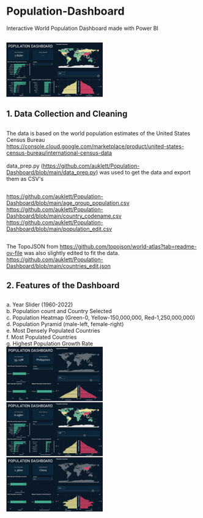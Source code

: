 # Population-Dashboard
Interactive World Population Dashboard made with Power BI
##
<img src="https://github.com/auklett/Population-Dashboard/blob/main/world2022.png" width=50%>

## 1. Data Collection and Cleaning
##
The data is based on the world population estimates of the United States Census Bureau <br />
https://console.cloud.google.com/marketplace/product/united-states-census-bureau/international-census-data  <br /><br />
data_prep.py (https://github.com/auklett/Population-Dashboard/blob/main/data_prep.py) was used to get the data and export them as CSV's 
##
https://github.com/auklett/Population-Dashboard/blob/main/age_group_population.csv
https://github.com/auklett/Population-Dashboard/blob/main/country_codename.csv
https://github.com/auklett/Population-Dashboard/blob/main/population_edit.csv
##
The TopoJSON from https://github.com/topojson/world-atlas?tab=readme-ov-file was also slightly edited to fit the data.
https://github.com/auklett/Population-Dashboard/blob/main/countries_edit.json

## 2. Features of the Dashboard
##
a. Year Slider (1960-2022) <br />
b. Population count and Country Selected <br />
c. Population Heatmap (Green-0, Yellow-150,000,000, Red-1,250,000,000) <br />
d. Population Pyramid (male-left, female-right) <br />
e. Most Densely Populated Countries <br />
f. Most Populated Countries <br />
g. Highest Population Growth Rate <br />
<img src="https://github.com/auklett/Population-Dashboard/blob/main/Philippines2010.png" width=50%>
<img src="https://github.com/auklett/Population-Dashboard/blob/main/World2000.png" width=50%>
<img src="https://github.com/auklett/Population-Dashboard/blob/main/China2013.png" width=50%>


